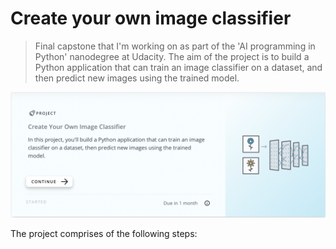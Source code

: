# Create your own image classifier

> Final capstone that I'm working on as part of the 'AI programming in Python' nanodegree at Udacity. The aim of the project is to build a Python application that can train an image classifier on a dataset, and then predict new images using the trained model.

![This is an image taken from the Udacity website](images/header.png)

The project comprises of the following steps:
